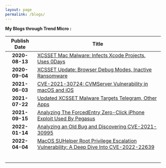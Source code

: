 ```yaml
---
layout: page
permalink: /blogs/
---
```




 **My Blogs through Trend Micro :**

|  Publish Date  | Title                                                        |
| :------------: | ------------------------------------------------------------ |
| **2020-08-13** | [XCSSET Mac Malware: Infects Xcode Projects, Uses 0Days](https://www.trendmicro.com/en_us/research/20/h/xcsset-mac-malware--infects-xcode-projects--uses-0-days.html) |
| **2020-09-04** | [XCSSET Update: Browser Debug Modes, Inactive Ransomware](https://www.trendmicro.com/en_us/research/20/i/xcsset-update-browser-debug-modes-inactive-ransomware.html) |
| **2021-06-03** | [CVE-2021-30724: CVMServer Vulnerability in macOS and iOS](https://www.trendmicro.com/en_us/research/21/f/CVE-2021-30724_CVMServer_Vulnerability_in_macOS_and_iOS.html) |
| **2021-07-22** | [Updated XCSSET Malware Targets Telegram, Other Apps](https://www.trendmicro.com/en_us/research/21/g/updated-xcsset-malware-targets-telegram--other-apps.html) |
| **2021-09-15** | [Analyzing The ForcedEntry Zero-Click iPhone Exploit Used By Pegasus](https://www.trendmicro.com/en_us/research/21/i/analyzing-pegasus-spywares-zero-click-iphone-exploit-forcedentry.html) |
| **2022-01-14** | [Analyzing an Old Bug and Discovering CVE-2021-30995](https://www.trendmicro.com/en_us/research/22/a/analyzing-an-old-bug-and-discovering-cve-2021-30995-.html) |
| **2022-04-04** | [MacOS SUHelper Root Privilege Escalation Vulnerability: A Deep Dive Into CVE-2022-22639](https://www.trendmicro.com/en_us/research/22/d/macos-suhelper-root-privilege-escalation-vulnerability-a-deep-di.html) |
|                |                                                              |
|                |                                                              |
|                |                                                              |
|                |                                                              |
|                |                                                              |
|                |                                                              |



